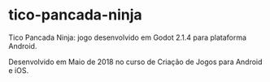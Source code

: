 # tico-pancada-ninja
Tico Pancada Ninja: jogo desenvolvido em Godot 2.1.4 para plataforma Android.

Desenvolvido em Maio de 2018 no curso de Criação de Jogos para Android e iOS.

